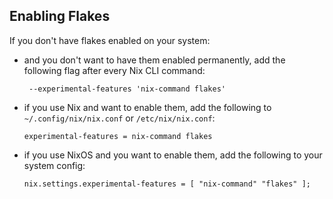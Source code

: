 ## Enabling Flakes


If you don't have flakes enabled on your system:
- and you don't want to have them enabled permanently, add the following flag after every Nix CLI command:
    ```
     --experimental-features 'nix-command flakes'
    ```
- if you use Nix and want to enable them, add the following to `~/.config/nix/nix.conf` or `/etc/nix/nix.conf`:
    ```
    experimental-features = nix-command flakes
    ```
- if you use NixOS and you want to enable them, add the following to your system config:
    ```
    nix.settings.experimental-features = [ "nix-command" "flakes" ];
    ```